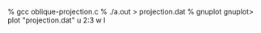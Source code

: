 % gcc oblique-projection.c
% ./a.out > projection.dat
% gnuplot
gnuplot> plot "projection.dat" u 2:3 w l
